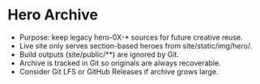 ﻿# Hero Archive

- Purpose: keep legacy hero-0X-* sources for future creative reuse.
- Live site only serves section-based heroes from site/static/img/hero/.
- Build outputs (site/public/**) are ignored by Git.
- Archive is tracked in Git so originals are always recoverable.
- Consider Git LFS or GitHub Releases if archive grows large.

